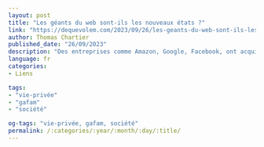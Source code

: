 ```yaml
---
layout: post
title: "Les géants du web sont-ils les nouveaux états ?"
link: "https://dequevolem.com/2023/09/26/les-geants-du-web-sont-ils-les-nouveaux-etats"
author: Thomas Chartier
published_date: "26/09/2023"
description: "Des entreprises comme Amazon, Google, Facebook, ont acquis un tel pouvoir qu’elles commencent à façonner la santé, l’éducation, la sécurité, la monnaie, prérogatives traditionnelles des États. Ces géants deviennent-ils une nouvelle forme d’État issue du libéralisme ? Un État sans territoire, où les impôts seraient les données, et les citoyens les utilisateurs."
language: fr
categories:
- Liens

tags:
- "vie-privée"
- "gafam"
- "société"

og-tags: "vie-privée, gafam, société"
permalink: /:categories/:year/:month/:day/:title/
---
```

